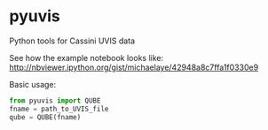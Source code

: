 pyuvis
======

Python tools for Cassini UVIS data

See how the example notebook looks like:
http://nbviewer.ipython.org/gist/michaelaye/42948a8c7ffa1f0330e9

Basic usage:

```python
from pyuvis import QUBE
fname = path_to_UVIS_file
qube = QUBE(fname)
```
